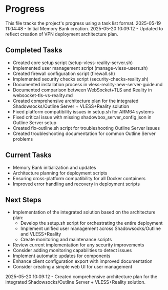# Progress

This file tracks the project's progress using a task list format.
2025-05-19 11:04:48 - Initial Memory Bank creation.
2025-05-20 10:09:12 - Updated to reflect creation of VPN deployment architecture plan.

## Completed Tasks

* Created core setup script (setup-vless-reality-server.sh)
* Implemented user management script (manage-vless-users.sh)
* Created firewall configuration script (firewall.sh)
* Implemented security checks script (security-checks-reality.sh)
* Documented installation process in vless-reality-new-server-guide.md
* Documented comparison between WebSocket+TLS and Reality in websocket-tls-vs-reality.md
* Created comprehensive architecture plan for the integrated Shadowsocks/Outline Server + VLESS+Reality solution
* Fixed platform compatibility issues in setup.sh for ARM64 systems
* Fixed critical issue with missing shadowbox_server_config.json in Outline Server setup
* Created fix-outline.sh script for troubleshooting Outline Server issues
* Created troubleshooting documentation for common Outline Server problems

## Current Tasks

* Memory Bank initialization and updates
* Architecture planning for deployment scripts
* Ensuring cross-platform compatibility for all Docker containers
* Improved error handling and recovery in deployment scripts

## Next Steps

* Implementation of the integrated solution based on the architecture plan:
  * Develop the setup.sh script for orchestrating the entire deployment
  * Implement unified user management across Shadowsocks/Outline and VLESS+Reality
  * Create monitoring and maintenance scripts
* Review current implementation for any security improvements
* Consider adding monitoring capabilities to detect issues
* Implement automatic updates for components
* Enhance client configuration export with improved documentation
* Consider creating a simple web UI for user management

2025-05-20 10:09:12 - Created comprehensive architecture plan for the integrated Shadowsocks/Outline Server + VLESS+Reality solution.